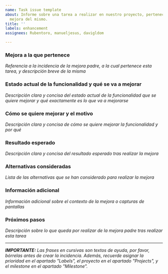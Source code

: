 ```yaml
---
name: Task issue template
about: Informe sobre una tarea a realizar en nuestro proyecto, perteneciente a alguna
  mejora del mismo.
title: ''
labels: enhancement
assignees: Rubentoro, manueljesus, davigldom

---
```


### Mejora a la que pertenece
_Referencia a la incidencia de la mejora padre, a la cual pertenece esta tarea, y descripción breve de la misma_

### Estado actual de la funcionalidad y qué se va a mejorar
_Descripción clara y concisa del estado actual de la funcionalidad que se quiere mejorar y qué exactamente es lo que va a mejorarse_

### Cómo se quiere mejorar y el motivo
_Descripción clara y concisa de cómo se quiere mejorar la funcionalidad y por qué_

### Resultado esperado
_Descripción clara y concisa del resultado esperado tras realizar la mejora_

### Alternativas consideradas
_Lista de las alternativas que se han considerado para realizar la mejora_

### Información adicional
_Información adicional sobre el contexto de la mejora o capturas de pantallas_

### Próximos pasos
_Descripción sobre lo que queda por realizar de la mejora padre tras realizar esta tarea_

---

_**IMPORTANTE:** Las frases en cursivas son textos de ayuda, por favor, bórrelas antes de crear la incidencia. Además, recuerde asignar la prioridad en el apartado "Labels", el proyecto en el apartado "Projects", y el milestone en el apartado "Milestone"._
